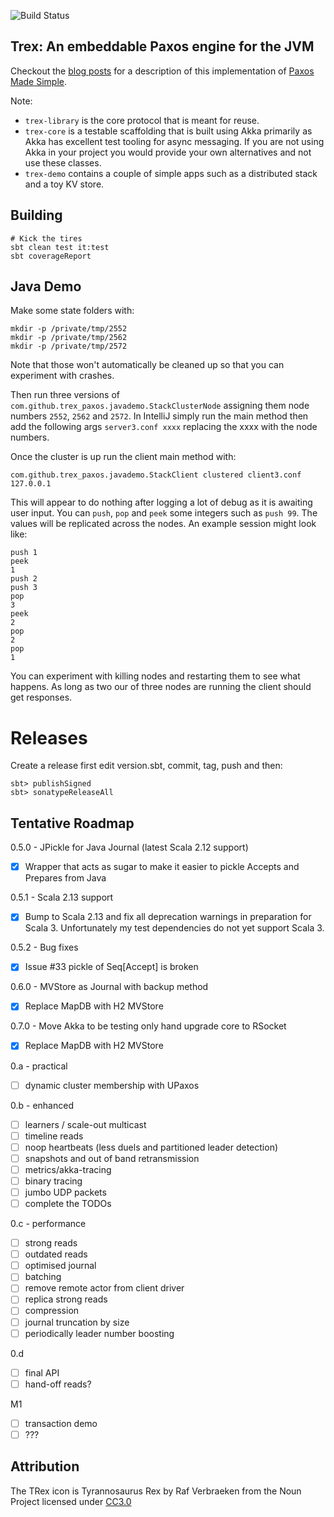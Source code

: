 
![Build Status](https://github.com/trex-paxos/trex/actions/workflows/scala.yml/badge.svg)

## Trex: An embeddable Paxos engine for the JVM

Checkout the [blog posts](https://simbo1905.wordpress.com/2016/01/09/trex-a-paxos-replication-engine/) for a description of this implementation of [Paxos Made Simple](https://www.microsoft.com/en-us/research/wp-content/uploads/2016/12/paxos-simple-Copy). 

Note: 

 * `trex-library` is the core protocol that is meant for reuse. 
 * `trex-core` is a testable scaffolding that is built using Akka primarily as Akka has excellent test tooling for async messaging. If you are not using Akka in your project you would provide your own alternatives and not use these classes. 
 * `trex-demo` contains a couple of simple apps such as a distributed stack and a toy KV store. 

## Building

```
# Kick the tires
sbt clean test it:test
sbt coverageReport
```

## Java Demo

Make some state folders with: 

```shell
mkdir -p /private/tmp/2552
mkdir -p /private/tmp/2562
mkdir -p /private/tmp/2572
```

Note that those won't automatically be cleaned up so that you can experiment with crashes.

Then run three versions of `com.github.trex_paxos.javademo.StackClusterNode` assigning them node
numbers `2552`, `2562` and `2572`. In IntelliJ simply run the main method then add the following 
args `server3.conf xxxx` replacing the xxxx with the node numbers. 

Once the cluster is up run the client main method with:

```shell
com.github.trex_paxos.javademo.StackClient clustered client3.conf 127.0.0.1
```

This will appear to do nothing after logging a lot of debug as it is awaiting user input. You can
`push`, `pop` and `peek` some integers such as `push 99`. The values will be replicated across the 
nodes. An example session might look like: 

```
push 1
peek
1
push 2
push 3
pop
3
peek
2
pop
2
pop
1
```

You can experiment with killing nodes and restarting them to see what happens. As long as two our of 
three nodes are running the client should get responses. 

# Releases

Create a release first edit version.sbt, commit, tag, push and then:

```shell script
sbt> publishSigned
sbt> sonatypeReleaseAll
```


## Tentative Roadmap

0.5.0 - JPickle for Java Journal (latest Scala 2.12 support)

- [x] Wrapper that acts as sugar to make it easier to pickle Accepts and Prepares from Java 

0.5.1 - Scala 2.13 support

- [x] Bump to Scala 2.13 and fix all deprecation warnings in preparation for Scala 3. Unfortunately my test dependencies do not yet support Scala 3. 

0.5.2 - Bug fixes

- [x] Issue #33 pickle of Seq[Accept] is broken 

0.6.0 - MVStore as Journal with backup method

- [x] Replace MapDB with H2 MVStore

0.7.0 - Move Akka to be testing only hand upgrade core to RSocket

- [x] Replace MapDB with H2 MVStore


0.a - practical

- [ ] dynamic cluster membership with UPaxos 

0.b - enhanced 

- [ ] learners / scale-out multicast
- [ ] timeline reads
- [ ] noop heartbeats (less duels and partitioned leader detection)
- [ ] snapshots and out of band retransmission
- [ ] metrics/akka-tracing
- [ ] binary tracing 
- [ ] jumbo UDP packets
- [ ] complete the TODOs

0.c - performance

- [ ] strong reads
- [ ] outdated reads
- [ ] optimised journal 
- [ ] batching 
- [ ] remove remote actor from client driver
- [ ] replica strong reads
- [ ] compression 
- [ ] journal truncation by size 
- [ ] periodically leader number boosting

0.d 

- [ ] final API
- [ ] hand-off reads? 

M1

- [ ] transaction demo
- [ ] ???

## Attribution

The TRex icon is Tyrannosaurus Rex by Raf Verbraeken from the Noun Project licensed under [CC3.0](http://creativecommons.org/licenses/by/3.0/us/)
